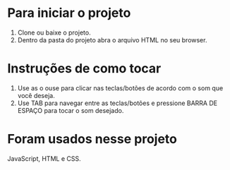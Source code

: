 # Para iniciar o projeto

1. Clone ou baixe o projeto.
2. Dentro da pasta do projeto abra o arquivo HTML no seu browser.

# Instruções de como tocar

1. Use as o ouse para clicar nas teclas/botões de acordo com o som que você deseja.
2. Use TAB para navegar entre as teclas/botões e pressione BARRA DE ESPAÇO para tocar o som desejado.

# Foram usados nesse projeto

JavaScript, HTML e CSS.